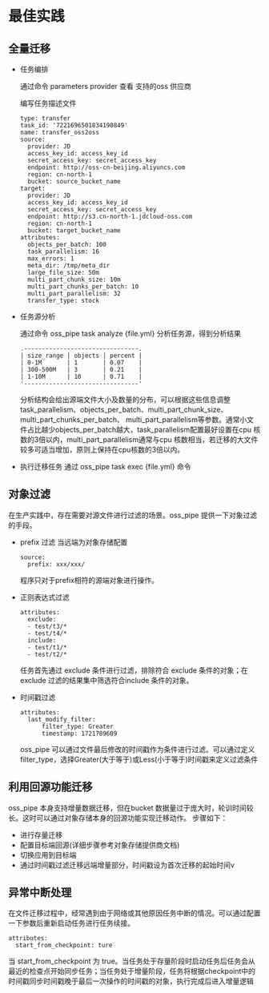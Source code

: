 # 最佳实践

## 全量迁移

- 任务编排

  通过命令  parameters provider 查看 支持的oss 供应商
   
  
  编写任务描述文件
  ```
  type: transfer
  task_id: '7221696501834190849'
  name: transfer_oss2oss
  source:
    provider: JD
    access_key_id: access_key_id
    secret_access_key: secret_access_key
    endpoint: http://oss-cn-beijing.aliyuncs.com
    region: cn-north-1
    bucket: source_bucket_name
  target:
    provider: JD
    access_key_id: access_key_id
    secret_access_key: secret_access_key
    endpoint: http://s3.cn-north-1.jdcloud-oss.com
    region: cn-north-1
    bucket: target_bucket_name
  attributes:
    objects_per_batch: 100
    task_parallelism: 16
    max_errors: 1
    meta_dir: /tmp/meta_dir
    large_file_size: 50m
    multi_part_chunk_size: 10m
    multi_part_chunks_per_batch: 10
    multi_part_parallelism: 32 
    transfer_type: stock
  ```

- 任务源分析
  
  通过命令 oss_pipe task analyze {file.yml} 分析任务源，得到分析结果
  ```
  .--------------------------------.
  | size_range | objects | percent |
  | 0-1M       | 1       | 0.07    |
  | 300-500M   | 3       | 0.21    |
  | 1-10M      | 10      | 0.71    |
  '--------------------------------'
  ```
  分析结构会给出源端文件大小及数量的分布，可以根据这些信息调整 task_parallelism、objects_per_batch、multi_part_chunk_size、multi_part_chunks_per_batch、  multi_part_parallelism等参数。通常小文件占比越少objects_per_batch越大，task_parallelism配置最好设置在cpu 核数的3倍以内，multi_part_parallelism通常与cpu 核数相当，若迁移的大文件较多可适当增加，原则上保持在cpu核数的3倍以内。

- 执行迁移任务
  通过 oss_pipe task exec {file.yml} 命令 

## 对象过滤
在生产实践中，存在需要对源文件进行过滤的场景。oss_pipe 提供一下对象过滤的手段。

- prefix 过滤
  当远端为对象存储配置
  ```
  source:
    prefix: xxx/xxx/
  ```
  程序只对于prefix相符的源端对象进行操作。

- 正则表达式过滤
  ```
  attributes:
    exclude:
    - test/t3/*
    - test/t4/*
    include:
    - test/t1/*
    - test/t2/*
  ```
  任务首先通过 exclude 条件进行过滤，排除符合 exclude 条件的对象；在 exclude 过滤的结果集中筛选符合include 条件的对象。

- 时间戳过滤
  ```
  attributes:
    last_modify_filter:
        filter_type: Greater
        timestamp: 1721789609

  ```
  oss_pipe 可以通过文件最后修改的时间戳作为条件进行过滤。可以通过定义filter_type，选择Greater(大于等于)或Less(小于等于)时间戳来定义过滤条件

## 利用回源功能迁移
oss_pipe 本身支持增量数据迁移，但在bucket 数据量过于庞大时，轮训时间较长。这时可以通过对象存储本身的回源功能实现迁移动作。
步骤如下：
- 进行存量迁移
- 配置目标端回源(详细步骤参考对象存储提供商文档)
- 切换应用到目标端
- 通过时间戳过滤迁移远端增量部分，时间戳设为首次迁移的起始时间v

## 异常中断处理
在文件迁移过程中，经常遇到由于网络或其他原因任务中断的情况。可以通过配置一下参数后重新启动任务进行任务续接。
```
attributes:
  start_from_checkpoint: ture
```
当 start_from_checkpoint 为 true。当任务处于存量阶段时启动任务后任务会从最近的检查点开始同步任务；当任务处于增量阶段，任务将根据checkpoint中的时间戳同步时间戳晚于最后一次操作的时间戳的对象，执行完成后进入增量逻辑
